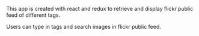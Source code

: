 This app is created with react and redux to retrieve and display flickr public feed of different tags.

Users can type in tags and search images in flickr public feed.
